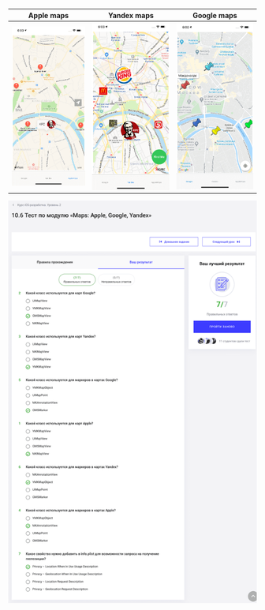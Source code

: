 Apple maps | Yandex maps | Google maps
------------ | ------------- | -------------
![Apple maps](https://github.com/AsahiOcean/Skillbox/blob/master/iOS-%D1%80%D0%B0%D0%B7%D1%80%D0%B0%D0%B1%D0%BE%D1%82%D0%BA%D0%B0.%20%D0%A3%D1%80%D0%BE%D0%B2%D0%B5%D0%BD%D1%8C%202/10.%20Maps%20Apple%20Google%20Yandex/AppleMaps.png) | ![Yandex maps](https://github.com/AsahiOcean/Skillbox/blob/master/iOS-%D1%80%D0%B0%D0%B7%D1%80%D0%B0%D0%B1%D0%BE%D1%82%D0%BA%D0%B0.%20%D0%A3%D1%80%D0%BE%D0%B2%D0%B5%D0%BD%D1%8C%202/10.%20Maps%20Apple%20Google%20Yandex/YandexMaps.png) | ![Google maps](https://github.com/AsahiOcean/Skillbox/blob/master/iOS-%D1%80%D0%B0%D0%B7%D1%80%D0%B0%D0%B1%D0%BE%D1%82%D0%BA%D0%B0.%20%D0%A3%D1%80%D0%BE%D0%B2%D0%B5%D0%BD%D1%8C%202/10.%20Maps%20Apple%20Google%20Yandex/GoogleMaps.png)

![Тест по модулю Maps Apple Google Yandex](https://github.com/AsahiOcean/Skillbox/blob/master/iOS-%D1%80%D0%B0%D0%B7%D1%80%D0%B0%D0%B1%D0%BE%D1%82%D0%BA%D0%B0.%20%D0%A3%D1%80%D0%BE%D0%B2%D0%B5%D0%BD%D1%8C%202/10.%20Maps%20Apple%20Google%20Yandex/10.6%20%D0%A2%D0%B5%D1%81%D1%82%20%D0%BF%D0%BE%20%D0%BC%D0%BE%D0%B4%D1%83%D0%BB%D1%8E%20Maps%20Apple%20Google%20Yandex.png)
